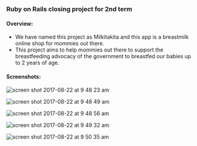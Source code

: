 

### Ruby on Rails closing project for 2nd term

#### Overview: 
  - We have named this project as Milkitakita and this app is a breastmilk online shop for mommies out there. 
  - This project aims to help mommies out there to support the breastfeeding advocacy of the government to breastfed our babies up to 2 years of age.

#### Screenshots:

![screen shot 2017-08-22 at 9 48 23 am](https://user-images.githubusercontent.com/26729817/29545166-6c40f2d0-871f-11e7-9f1c-edf12044ec9c.png)


![screen shot 2017-08-22 at 9 48 49 am](https://user-images.githubusercontent.com/26729817/29545178-7e986562-871f-11e7-8ea9-448ff5d574bb.png)

![screen shot 2017-08-22 at 9 48 56 am](https://user-images.githubusercontent.com/26729817/29545185-84e4ea1c-871f-11e7-8329-64644fbe950d.png)

![screen shot 2017-08-22 at 9 49 32 am](https://user-images.githubusercontent.com/26729817/29545199-8ce7d6fc-871f-11e7-92f6-ef6e86fbede9.png)

![screen shot 2017-08-22 at 9 50 35 am](https://user-images.githubusercontent.com/26729817/29545218-9cd0506c-871f-11e7-8a3c-fe29c7b2cc43.png)


